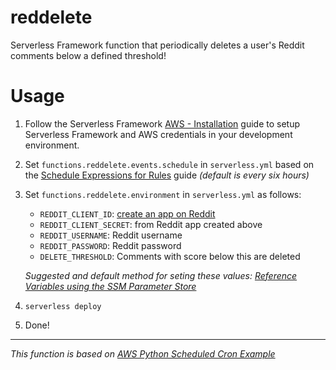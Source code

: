 # reddelete
Serverless Framework function that periodically deletes a user's Reddit comments below a defined threshold!

# Usage
1. Follow the Serverless Framework [AWS - Installation](https://serverless.com/framework/docs/providers/aws/guide/installation/) guide to setup Serverless Framework and AWS credentials in your development environment.
2. Set `functions.reddelete.events.schedule` in `serverless.yml` based on the [Schedule Expressions for Rules](https://docs.aws.amazon.com/AmazonCloudWatch/latest/events/ScheduledEvents.html) guide _(default is every six hours)_
3. Set `functions.reddelete.environment` in `serverless.yml` as follows:
    * `REDDIT_CLIENT_ID`: [create an app on Reddit](https://ssl.reddit.com/prefs/apps/)
    * `REDDIT_CLIENT_SECRET`: from Reddit app created above
    * `REDDIT_USERNAME`: Reddit username
    * `REDDIT_PASSWORD`: Reddit password
    * `DELETE_THRESHOLD`: Comments with score below this are deleted
    
    _Suggested and default method for seting these values: [Reference Variables using the SSM Parameter Store](https://serverless.com/framework/docs/providers/aws/guide/variables/#reference-variables-using-the-ssm-parameter-store)_
4. `serverless deploy`
5. Done!

---
_This function is based on [AWS Python Scheduled Cron Example](https://github.com/serverless/examples/tree/master/aws-python-scheduled-cron)_